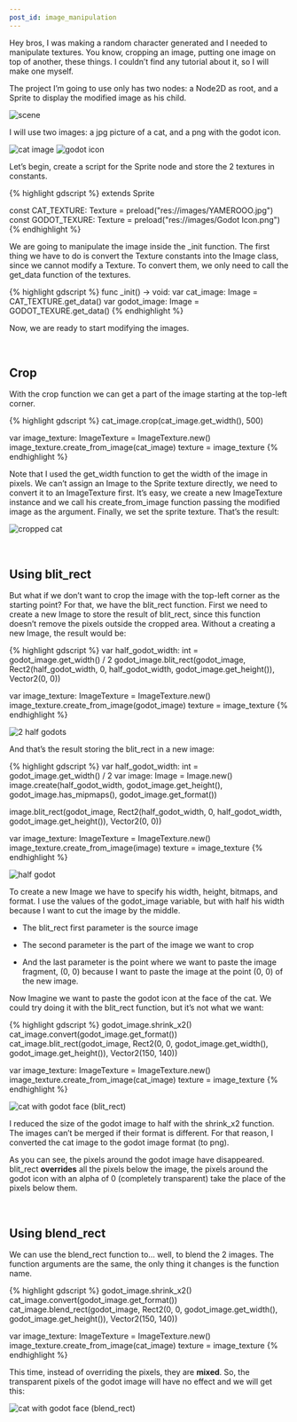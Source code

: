 ```yaml
---
post_id: image_manipulation
---
```


Hey bros, I was making a random character generated and I needed to manipulate textures. You know, cropping an image, putting one image on top of another, these things. I couldn’t find any tutorial about it, so I will make one myself.

The project I’m going to use only has two nodes: a Node2D as root, and a Sprite to display the modified image as his child.

![scene](/assets/images/godot/image_manipulation/scene.jpg)

<!--more-->

I will use two images: a jpg picture of a cat, and a png with the godot icon.

![cat image](/assets/images/godot/image_manipulation/YAMEROOO.jpg)
![godot icon](/assets/images/godot/image_manipulation/Godot_Icon.png)

Let’s begin, create a script for the Sprite node and store the 2 textures in constants.

{% highlight gdscript %}
extends Sprite

const CAT_TEXTURE: Texture = preload("res://images/YAMEROOO.jpg")
const GODOT_TEXURE: Texture = preload("res://images/Godot Icon.png")
{% endhighlight %}

We are going to manipulate the image inside the _init function. The first thing we have to do is convert the Texture constants into the Image class, since we cannot modify a Texture. To convert them, we only need to call the get_data function of the textures.

{% highlight gdscript %}
func _init() -> void:
    var cat_image: Image = CAT_TEXTURE.get_data()
    var godot_image: Image = GODOT_TEXURE.get_data()
{% endhighlight %}

Now, we are ready to start modifying the images.

<br>

## Crop

With the crop function we can get a part of the image starting at the top-left corner.

{% highlight gdscript %}
cat_image.crop(cat_image.get_width(), 500)

var image_texture: ImageTexture = ImageTexture.new()
image_texture.create_from_image(cat_image)
texture = image_texture
{% endhighlight %}

Note that I used the get_width function to get the width of the image in pixels. We can’t assign an Image to the Sprite texture directly, we need to convert it to an ImageTexture first. It’s easy, we create a new ImageTexture instance and we call his create_from_image function passing the modified image as the argument. Finally, we set the sprite texture. That’s the result:

![cropped cat](/assets/images/godot/image_manipulation/cropped_cat.jpg)

<br>

## Using blit_rect

But what if we don’t want to crop the image with the top-left corner as the starting point? For that, we have the blit_rect function. First we need to create a new Image to store the result of blit_rect, since this function doesn’t remove the pixels outside the cropped area. Without a creating a new Image, the result would be:

{% highlight gdscript %}
var half_godot_width: int = godot_image.get_width() / 2
godot_image.blit_rect(godot_image, Rect2(half_godot_width, 0, half_godot_width, godot_image.get_height()), Vector2(0, 0))

var image_texture: ImageTexture = ImageTexture.new()
image_texture.create_from_image(godot_image)
texture = image_texture
{% endhighlight %}

![2 half godots](/assets/images/godot/image_manipulation/2_half_godots.jpg)

And that’s the result storing the blit_rect in a new image:

{% highlight gdscript %}
var half_godot_width: int = godot_image.get_width() / 2
var image: Image = Image.new()
image.create(half_godot_width, godot_image.get_height(), godot_image.has_mipmaps(), godot_image.get_format())
	
image.blit_rect(godot_image, Rect2(half_godot_width, 0, half_godot_width, godot_image.get_height()), Vector2(0, 0))

var image_texture: ImageTexture = ImageTexture.new()
image_texture.create_from_image(image)
texture = image_texture
{% endhighlight %}

![half godot](/assets/images/godot/image_manipulation/half_godot.jpg)

To create a new Image we have to specify his width, height, bitmaps, and format. I use the values of the godot_image variable, but with half his width because I want to cut the image by the middle.

* The blit_rect first parameter is the source image

* The second parameter is the part of the image we want to crop

* And the last parameter is the point where we want to paste the image fragment, (0, 0) because I want to paste the image at the point (0, 0) of the new image.

Now Imagine we want to paste the godot icon at the face of the cat. We could try doing it with the blit_rect function, but it’s not what we want:

{% highlight gdscript %}
godot_image.shrink_x2()
cat_image.convert(godot_image.get_format())
cat_image.blit_rect(godot_image, Rect2(0, 0, godot_image.get_width(), godot_image.get_height()), Vector2(150, 140))

var image_texture: ImageTexture = ImageTexture.new()
image_texture.create_from_image(cat_image)
texture = image_texture
{% endhighlight %}

![cat with godot face (blit_rect)](/assets/images/godot/image_manipulation/cat_with_godot_face_(blit_rect).jpg)

I reduced the size of the godot image to half with the shrink_x2 function. The images can’t be merged if their format is different. For that reason, I converted the cat image to the godot image format (to png).

As you can see, the pixels around the godot image have disappeared. blit_rect **overrides** all the pixels below the image, the pixels around the godot icon with an alpha of 0 (completely transparent) take the place of the pixels below them.

<br>

## Using blend_rect

We can use the blend_rect function to… well, to blend the 2 images. The function arguments are the same, the only thing it changes is the function name.

{% highlight gdscript %}
godot_image.shrink_x2()
cat_image.convert(godot_image.get_format())
cat_image.blend_rect(godot_image, Rect2(0, 0, godot_image.get_width(), godot_image.get_height()), Vector2(150, 140))

var image_texture: ImageTexture = ImageTexture.new()
image_texture.create_from_image(cat_image)
texture = image_texture
{% endhighlight %}

This time, instead of overriding the pixels, they are **mixed**. So, the transparent pixels of the godot image will have no effect and we will get this:

![cat with godot face (blend_rect)](/assets/images/godot/image_manipulation/cat_with_godot_face_(blend_rect).jpg)
